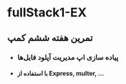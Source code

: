 # fullStack1-EX

## تمرین هفته ششم کمپ
- ### پیاده سازی اپ مدیریت آپلود فایل‌ها 
- #### با استفاده از Express, multer, ... 
